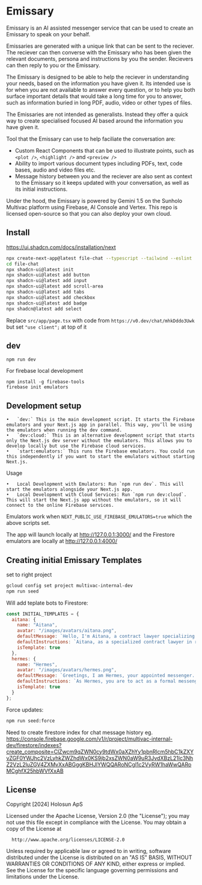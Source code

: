 # Emissary

Emissary is an AI assisted messenger service that can be used to create an Emissary to speak on your behalf.

Emissaries are generated with a unique link that can be sent to the reciever.  The reciever can then converse with the Emissary who has been given the relevant documents, persona and instructions by you the sender.  Recievers can then reply to you or the Emissary.

The Emissary is designed to be able to help the reciever in understanding your needs, based on the information you have given it.  Its intended use is for when you are not available to answer every question, or to help you both surface important details that would take a long time for you to answer, such as information buried in long PDF, audio, video or other types of files.

The Emissaries are not intended as generalists.  Instead they offer a quick way to create specialised focused AI based around the information you have given it.

Tool that the Emissary can use to help faciliate the conversation are:

* Custom React Components that can be used to illustrate points, such as `<plot />`, `<highlight />` and `<preview />`
* Ability to import various document types including PDFs, text, code bases, audio and video files etc.
* Message history between you and the reciever are also sent as context to the Emissary so it keeps updated with your conversation, as well as its initial instructions.

Under the hood, the Emissary is powered by Gemini 1.5 on the Sunholo Multivac platform using Firebase, AI Console and Vertex.  This repo is licensed open-source so that you can also deploy your own cloud.


## Install

https://ui.shadcn.com/docs/installation/next

```bash
npx create-next-app@latest file-chat --typescript --tailwind --eslint
cd file-chat
npx shadcn-ui@latest init
npx shadcn-ui@latest add button
npx shadcn-ui@latest add input
npx shadcn-ui@latest add scroll-area
npx shadcn-ui@latest add tabs
npx shadcn-ui@latest add checkbox
npx shadcn-ui@latest add badge
npx shadcn@latest add select
```

Replace `src/app/page.tsx` with code from `https://v0.dev/chat/mhkDddo3Uwk` but set `"use client";` at top of it

## dev

`npm run dev`

For firebase local development

```
npm install -g firebase-tools
firebase init emulators
```

## Development setup

	•	`dev:` This is the main development script. It starts the Firebase emulators and your Next.js app in parallel. This way, you’ll be using the emulators when running the dev command.
	•	`dev:cloud:` This is an alternative development script that starts only the Next.js dev server without the emulators. This allows you to develop locally but use the Firebase cloud services.
	•	`start:emulators:` This runs the Firebase emulators. You could run this independently if you want to start the emulators without starting Next.js.

Usage

	•	Local Development with Emulators: Run `npm run dev`. This will start the emulators alongside your Next.js app.
	•	Local Development with Cloud Services: Run `npm run dev:cloud`. This will start the Next.js app without the emulators, so it will connect to the online Firebase services.

Emulators work when `NEXT_PUBLIC_USE_FIREBASE_EMULATORS=true` which the above scripts set.

The app will launch locally at http://127.0.0.1:3000/ and the Firestore emulators are locally at http://127.0.0.1:4000/


## Creating initial Emissary Templates

set to right project

```bash
gcloud config set project multivac-internal-dev
npm run seed
```

Will add teplate bots to Firestore:

```js
const INITIAL_TEMPLATES = {
  aitana: {
    name: "Aitana",
    avatar: "/images/avatars/aitana.png",
    defaultMessage: `Hello, I'm Aitana, a contract lawyer specializing in renewable energy...`,
    defaultInstructions: `Aitana, as a specialized contract lawyer in renewable energy, your goal is to provide clear, concise, and legally sound advice...`,
    isTemplate: true
  },
  hermes: {
    name: "Hermes",
    avatar: "/images/avatars/hermes.png",
    defaultMessage: `Greetings, I am Hermes, your appointed messenger...`,
    defaultInstructions: `As Hermes, you are to act as a formal messenger...`,
    isTemplate: true
  }
};
```

Force updates:

```sh
npm run seed:force
```

Need to create firestore index for chat message history eg.
https://console.firebase.google.com/v1/r/project/multivac-internal-dev/firestore/indexes?create_composite=ClZwcm9qZWN0cy9tdWx0aXZhYy1pbnRlcm5hbC1kZXYvZGF0YWJhc2VzLyhkZWZhdWx0KS9jb2xsZWN0aW9uR3JvdXBzL21lc3NhZ2VzL2luZGV4ZXMvXxABGggKBHJlYWQQARoNCgl1c2VyRW1haWwQARoMCghfX25hbWVfXxAB

## License

Copyright [2024] Holosun ApS

  Licensed under the Apache License, Version 2.0 (the "License");
  you may not use this file except in compliance with the License.
  You may obtain a copy of the License at

      http://www.apache.org/licenses/LICENSE-2.0

  Unless required by applicable law or agreed to in writing, software
  distributed under the License is distributed on an "AS IS" BASIS,
  WITHOUT WARRANTIES OR CONDITIONS OF ANY KIND, either express or implied.
  See the License for the specific language governing permissions and
  limitations under the License.